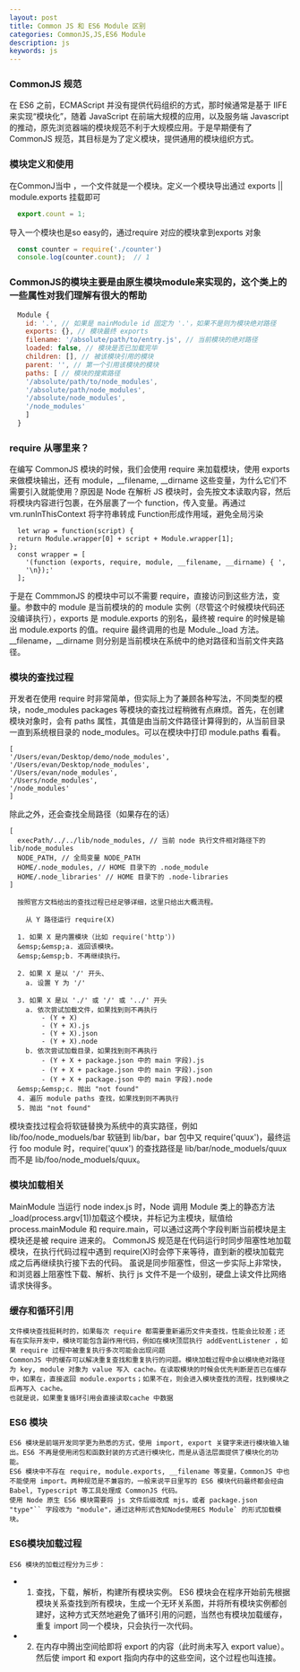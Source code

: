 ```yaml
---
layout: post
title: Common JS 和 ES6 Module 区别
categories: CommonJS,JS,ES6 Module
description: js
keywords: js
---
```

### CommonJS 规范
  在 ES6 之前，ECMAScript 并没有提供代码组织的方式，那时候通常是基于 IIFE 来实现“模块化”，随着 JavaScript 在前端大规模的应用，以及服务端 Javascript 的推动，原先浏览器端的模块规范不利于大规模应用。于是早期便有了 CommonJS 规范，其目标是为了定义模块，提供通用的模块组织方式。
### 模块定义和使用
  在CommonJ当中 ，一个文件就是一个模块。定义一个模块导出通过 exports || module.exports 挂载即可
  ```js
    export.count = 1;
  ```
  导入一个模块也是so easy的，通过require 对应的模块拿到exports 对象
  ```js
    const counter = require('./counter')
    console.log(counter.count);  // 1
  ```
### CommonJS的模块主要是由原生模块module来实现的，这个类上的一些属性对我们理解有很大的帮助
```js
  Module {
    id: '.', // 如果是 mainModule id 固定为 '.'，如果不是则为模块绝对路径
    exports: {}, // 模块最终 exports
    filename: '/absolute/path/to/entry.js', // 当前模块的绝对路径
    loaded: false, // 模块是否已加载完毕
    children: [], // 被该模块引用的模块
    parent: '', // 第一个引用该模块的模块
    paths: [ // 模块的搜索路径
    '/absolute/path/to/node_modules',
    '/absolute/path/node_modules',
    '/absolute/node_modules',
    '/node_modules'
    ]
  }

```
### require 从哪里来？
  在编写 CommonJS 模块的时候，我们会使用 require 来加载模块，使用 exports 来做模块输出，还有 module，__filename, __dirname 这些变量，为什么它们不需要引入就能使用？原因是 Node 在解析 JS 模块时，会先按文本读取内容，然后将模块内容进行包裹，在外层裹了一个 function，传入变量。再通过 vm.runInThisContext 将字符串转成 Function形成作用域，避免全局污染
  ```JS
    let wrap = function(script) {
    return Module.wrapper[0] + script + Module.wrapper[1];
  };
    const wrapper = [
      '(function (exports, require, module, __filename, __dirname) { ',
      '\n});'
    ];

  ```
  于是在 CommmonJS 的模块中可以不需要 require，直接访问到这些方法，变量。参数中的 module 是当前模块的的 module 实例（尽管这个时候模块代码还没编译执行），exports 是 module.exports 的别名，最终被 require 的时候是输出 module.exports 的值。require 最终调用的也是 Module._load 方法。__filename，__dirname 则分别是当前模块在系统中的绝对路径和当前文件夹路径。

### 模块的查找过程
  开发者在使用 require 时非常简单，但实际上为了兼顾各种写法，不同类型的模块，node_modules packages 等模块的查找过程稍微有点麻烦。首先，在创建模块对象时，会有 paths 属性，其值是由当前文件路径计算得到的，从当前目录一直到系统根目录的 node_modules。可以在模块中打印 module.paths 看看。
  ```JS
  [ 
  '/Users/evan/Desktop/demo/node_modules',
  '/Users/evan/Desktop/node_modules',
  '/Users/evan/node_modules',
  '/Users/node_modules',
  '/node_modules'
]

  ```
  除此之外，还会查找全局路径（如果存在的话）

  ```JS
  [
    execPath/../../lib/node_modules, // 当前 node 执行文件相对路径下的 lib/node_modules
    NODE_PATH, // 全局变量 NODE_PATH
    HOME/.node_modules, // HOME 目录下的 .node_module
    HOME/.node_libraries' // HOME 目录下的 .node-libraries
  ]

  ```
      按照官方文档给出的查找过程已经足够详细，这里只给出大概流程。
  ```JS
      从 Y 路径运行 require(X)

    1. 如果 X 是内置模块（比如 require('http'）)
    &emsp;&emsp;a. 返回该模块。
    &emsp;&emsp;b. 不再继续执行。

    2. 如果 X 是以 '/' 开头、
      a. 设置 Y 为 '/'

    3. 如果 X 是以 './' 或 '/' 或 '../' 开头
      a. 依次尝试加载文件，如果找到则不再执行
          - (Y + X)
          - (Y + X).js
          - (Y + X).json
          - (Y + X).node
      b. 依次尝试加载目录，如果找到则不再执行
          - (Y + X + package.json 中的 main 字段).js
          - (Y + X + package.json 中的 main 字段).json
          - (Y + X + package.json 中的 main 字段).node
    &emsp;&emsp;c. 抛出 "not found"
    4. 遍历 module paths 查找，如果找到则不再执行
    5. 抛出 "not found"

  ```
  模块查找过程会将软链替换为系统中的真实路径，例如 lib/foo/node_moduels/bar 软链到 lib/bar，bar 包中又 require('quux')，最终运行 foo module 时，require('quux') 的查找路径是 lib/bar/node_moduels/quux 而不是 lib/foo/node_moduels/quux。
  ### 模块加载相关
   MainModule
  当运行 node index.js 时，Node 调用 Module 类上的静态方法 _load(process.argv[1])加载这个模块，并标记为主模块，赋值给 process.mainModule 和 require.main，可以通过这两个字段判断当前模块是主模块还是被 require 进来的。
  CommonJS 规范是在代码运行时同步阻塞性地加载模块，在执行代码过程中遇到 require(X)时会停下来等待，直到新的模块加载完成之后再继续执行接下去的代码。
  虽说是同步阻塞性，但这一步实际上非常快，和浏览器上阻塞性下载、解析、执行 js 文件不是一个级别，硬盘上读文件比网络请求快得多。

  ### 缓存和循环引用
    文件模块查找挺耗时的，如果每次 require 都需要重新遍历文件夹查找，性能会比较差；还有在实际开发中，模块可能包含副作用代码，例如在模块顶层执行 addEventListener ，如果 require 过程中被重复执行多次可能会出现问题
    CommonJS 中的缓存可以解决重复查找和重复执行的问题。模块加载过程中会以模块绝对路径为 key, module 对象为 value 写入 cache。在读取模块的时候会优先判断是否已在缓存中，如果在，直接返回 module.exports；如果不在，则会进入模块查找的流程，找到模块之后再写入 cache。
    也就是说，如果重复循环引用会直接读取cache 中数据
  
  ### ES6 模块
    ES6 模块是前端开发同学更为熟悉的方式，使用 import, export 关键字来进行模块输入输出。ES6 不再是使用闭包和函数封装的方式进行模块化，而是从语法层面提供了模块化的功能。
    ES6 模块中不存在 require, module.exports, __filename 等变量，CommonJS 中也不能使用 import。两种规范是不兼容的，一般来说平日里写的 ES6 模块代码最终都会经由 Babel, Typescript 等工具处理成 CommonJS 代码。
    使用 Node 原生 ES6 模块需要将 js 文件后缀改成 mjs，或者 package.json "type"`` 字段改为 "module"，通过这种形式告知Node使用ES Module` 的形式加载模块。
  ### ES6模块加载过程
    ES6 模块的加载过程分为三步：
  + 1. 查找，下载，解析，构建所有模块实例。
    ES6 模块会在程序开始前先根据模块关系查找到所有模块，生成一个无环关系图，并将所有模块实例都创建好，这种方式天然地避免了循环引用的问题，当然也有模块加载缓存，重复 import 同一个模块，只会执行一次代码。
  + 2. 在内存中腾出空间给即将 export 的内容（此时尚未写入 export value）。然后使 import 和 export 指向内存中的这些空间，这个过程也叫连接。


